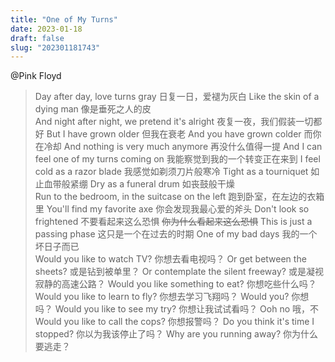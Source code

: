 ```yaml
---
title: "One of My Turns"
date: 2023-01-18
draft: false
slug: "202301181743"
---
```

@Pink Floyd
>Day after day, love turns gray
日复一日，爱褪为灰白
Like the skin of a dying man
像是垂死之人的皮
<br>And night after night, we pretend it's alright
夜复一夜，我们假装一切都好
But I have grown older
但我在衰老
And you have grown colder
而你在冷却
And nothing is very much anymore
再没什么值得一提
And I can feel one of my turns coming on
我能察觉到我的一个转变正在来到
I feel cold as a razor blade
我感觉如剃须刀片般寒冷
Tight as a tourniquet
如止血带般紧绷
Dry as a funeral drum
如丧鼓般干燥
<br>Run to the bedroom, in the suitcase on the left
跑到卧室，在左边的衣箱里
You'll find my favorite axe
你会发现我最心爱的斧头
Don't look so frightened
不要看起来这么恐惧 ~~你为什么看起来这么恐惧~~
This is just a passing phase
这只是一个在过去的时期
One of my bad days
我的一个坏日子而已
<br>Would you like to watch TV?
你想去看电视吗？
Or get between the sheets?
或是钻到被单里？
Or contemplate the silent freeway?
或是凝视寂静的高速公路？
Would you like something to eat?
你想吃些什么吗？
Would you like to learn to fly?
你想去学习飞翔吗？
Would you?
你想吗？
Would you like to see my try?
你想让我试试看吗？
Ooh no
哦，不
<br>Would you like to call the cops?
你想报警吗？
Do you think it's time I stopped?
你以为我该停止了吗？
Why are you running away?
你为什么要逃走？ 